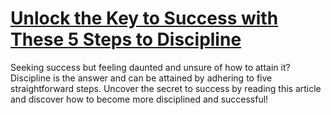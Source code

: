 
# [Unlock the Key to Success with These 5 Steps to Discipline](https://www.mindhaste.com/t/discipline/unlock-the-key-to-success-with-these-5-steps-to-discipline-211)

Seeking success but feeling daunted and unsure of how to attain it? Discipline is the answer and can be attained by adhering to five straightforward steps. Uncover the secret to success by reading this article and discover how to become more disciplined and successful!
    